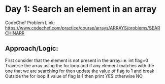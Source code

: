 # Day 1: Search an element in an array

CodeChef Problem Link: https://www.codechef.com/practice/course/arrays/ARRAYS/problems/SEARCHINARR

## Approach/Logic:
First consider that the element is not present in the array.i.e. int flag=0
Traverse the array using the for loop and if any element matches with the one that we are searching for then update the value of flag to 1 and break
Outside the for loop if value of flag is 1 then print YES otherwise NO


